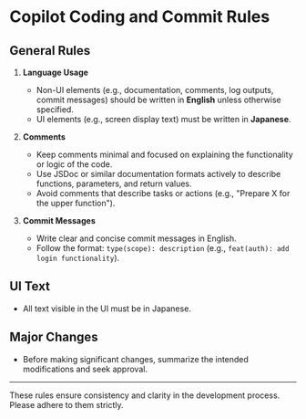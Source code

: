 # Copilot Coding and Commit Rules

## General Rules

1. **Language Usage**
   - Non-UI elements (e.g., documentation, comments, log outputs, commit messages) should be written in **English** unless otherwise specified.
   - UI elements (e.g., screen display text) must be written in **Japanese**.

2. **Comments**
   - Keep comments minimal and focused on explaining the functionality or logic of the code.
   - Use JSDoc or similar documentation formats actively to describe functions, parameters, and return values.
   - Avoid comments that describe tasks or actions (e.g., "Prepare X for the upper function").

3. **Commit Messages**
   - Write clear and concise commit messages in English.
   - Follow the format: `type(scope): description` (e.g., `feat(auth): add login functionality`).

## UI Text

- All text visible in the UI must be in Japanese.

## Major Changes

- Before making significant changes, summarize the intended modifications and seek approval.

---

These rules ensure consistency and clarity in the development process. Please adhere to them strictly.
